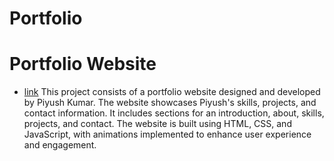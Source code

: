 # Portfolio

# Portfolio Website
- [link](https://piyush-folio.netlify.app/)
This project consists of a portfolio website designed and developed by Piyush Kumar. The website showcases Piyush's skills, projects, and contact information. It includes sections for an introduction, about, skills, projects, and contact. The website is built using HTML, CSS, and JavaScript, with animations implemented to enhance user experience and engagement.
